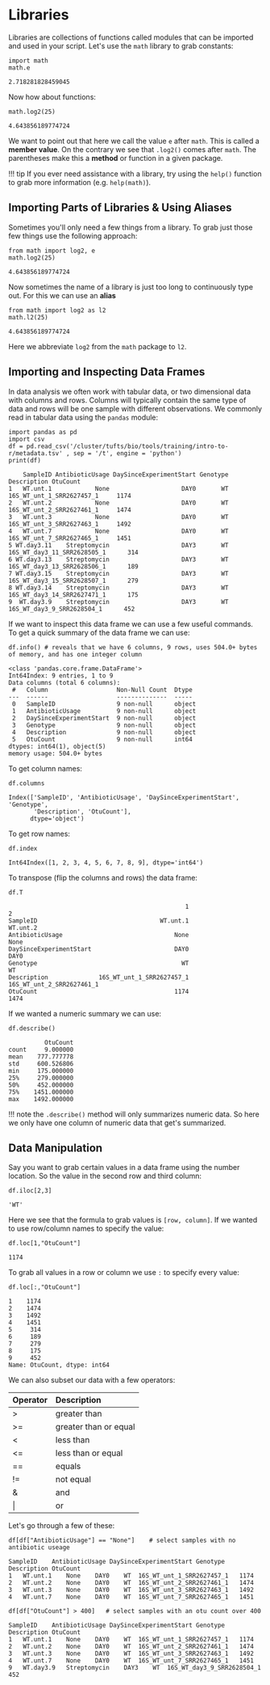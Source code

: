 # Libraries

Libraries are collections of functions called modules that can be imported and used in your script. Let's use the `math` library to grab constants:

```
import math
math.e
```

```
2.718281828459045
```

Now how about functions:

```
math.log2(25)
```

```
4.643856189774724
```
We want to point out that here we call the value `e` after `math`. This is called a **member value**. On the contrary we see that `.log2()` comes after `math`. The parentheses make this a **method** or function in a given package. 

!!! tip
    If you ever need assistance with a library, try using the `help()` function to grab more information (e.g. `help(math)`).
    
## Importing Parts of Libraries & Using Aliases

Sometimes you'll only need a few things from a library. To grab just those few things use the following approach:

```
from math import log2, e
math.log2(25)
```

```
4.643856189774724
```

Now sometimes the name of a library is just too long to continuously type out. For this we can use an **alias**

```
from math import log2 as l2
math.l2(25)
```

```
4.643856189774724
```

Here we abbreviate `log2` from the `math` package to `l2`.

## Importing and Inspecting Data Frames 

In data analysis we often work with tabular data, or two dimensional data with columns and rows. Columns will typically contain the same type of data and rows will be one sample with different observations. We commonly read in tabular data using the `pandas` module:

```
import pandas as pd
import csv
df = pd.read_csv('/cluster/tufts/bio/tools/training/intro-to-r/metadata.tsv' , sep = '/t', engine = 'python')
print(df)
```

```
    SampleID AntibioticUsage DaySinceExperimentStart Genotype                 Description OtuCount
1   WT.unt.1            None                    DAY0       WT   16S_WT_unt_1_SRR2627457_1     1174
2   WT.unt.2            None                    DAY0       WT   16S_WT_unt_2_SRR2627461_1     1474
3   WT.unt.3            None                    DAY0       WT   16S_WT_unt_3_SRR2627463_1     1492
4   WT.unt.7            None                    DAY0       WT   16S_WT_unt_7_SRR2627465_1     1451
5 WT.day3.11    Streptomycin                    DAY3       WT 16S_WT_day3_11_SRR2628505_1      314
6 WT.day3.13    Streptomycin                    DAY3       WT 16S_WT_day3_13_SRR2628506_1      189
7 WT.day3.15    Streptomycin                    DAY3       WT 16S_WT_day3_15_SRR2628507_1      279
8 WT.day3.14    Streptomycin                    DAY3       WT 16S_WT_day3_14_SRR2627471_1      175
9  WT.day3.9    Streptomycin                    DAY3       WT  16S_WT_day3_9_SRR2628504_1      452
```

If we want to inspect this data frame we can use a few useful commands. To get a quick summary of the data frame we can use:

```
df.info() # reveals that we have 6 columns, 9 rows, uses 504.0+ bytes of memory, and has one integer column
```

```
<class 'pandas.core.frame.DataFrame'>
Int64Index: 9 entries, 1 to 9
Data columns (total 6 columns):
 #   Column                   Non-Null Count  Dtype 
---  ------                   --------------  ----- 
 0   SampleID                 9 non-null      object
 1   AntibioticUsage          9 non-null      object
 2   DaySinceExperimentStart  9 non-null      object
 3   Genotype                 9 non-null      object
 4   Description              9 non-null      object
 5   OtuCount                 9 non-null      int64 
dtypes: int64(1), object(5)
memory usage: 504.0+ bytes
```

To get column names:

```
df.columns
```

```
Index(['SampleID', 'AntibioticUsage', 'DaySinceExperimentStart', 'Genotype',
       'Description', 'OtuCount'],
      dtype='object')
```

To get row names:

```
df.index
```

```
Int64Index([1, 2, 3, 4, 5, 6, 7, 8, 9], dtype='int64')
```

To transpose (flip the columns and rows) the data frame:

```
df.T
```

```
                                                 1                          2  
SampleID                                  WT.unt.1                   WT.unt.2   
AntibioticUsage                               None                       None   
DaySinceExperimentStart                       DAY0                       DAY0   
Genotype                                        WT                         WT   
Description              16S_WT_unt_1_SRR2627457_1  16S_WT_unt_2_SRR2627461_1   
OtuCount                                      1174                       1474   
```

If we wanted a numeric summary we can use:

```
df.describe()
```

```
          OtuCount
count     9.000000
mean    777.777778
std     600.526806
min     175.000000
25%     279.000000
50%     452.000000
75%    1451.000000
max    1492.000000
```

!!! note
    the `.describe()` method will only summarizes numeric data. So here we only have one column of numeric data that get's summarized.

## Data Manipulation

Say you want to grab certain values in a data frame using the number location. So the value in the second row and third column:

```
df.iloc[2,3]
```

```
'WT'
```
Here we see that the formula to grab values is `[row, column]`. If we wanted to use row/column names to specify the value:

```
df.loc[1,"OtuCount"]
```

```
1174
```

To grab all values in a row or column we use `:` to specify every value:

```
df.loc[:,"OtuCount"]
```

```
1    1174
2    1474
3    1492
4    1451
5     314
6     189
7     279
8     175
9     452
Name: OtuCount, dtype: int64
```

We can also subset our data with a few operators:

| Operator | Description |
:-------|:-----|
| > | greater than | 
| >= | greater than or equal |
| < | less than |
| <= | less than or equal |
| == | equals | 
| != | not equal |
| & | and |
| \| | or|

Let's go through a few of these:

```
df[df["AntibioticUsage"] == "None"]    # select samples with no antibiotic useage
```

```
SampleID	AntibioticUsage	DaySinceExperimentStart	Genotype	Description	OtuCount
1	WT.unt.1	None	DAY0	WT	16S_WT_unt_1_SRR2627457_1	1174
2	WT.unt.2	None	DAY0	WT	16S_WT_unt_2_SRR2627461_1	1474
3	WT.unt.3	None	DAY0	WT	16S_WT_unt_3_SRR2627463_1	1492
4	WT.unt.7	None	DAY0	WT	16S_WT_unt_7_SRR2627465_1	1451
```

```
df[df["OtuCount"] > 400]   # select samples with an otu count over 400
```

```
SampleID	AntibioticUsage	DaySinceExperimentStart	Genotype	Description	OtuCount
1	WT.unt.1	None	DAY0	WT	16S_WT_unt_1_SRR2627457_1	1174
2	WT.unt.2	None	DAY0	WT	16S_WT_unt_2_SRR2627461_1	1474
3	WT.unt.3	None	DAY0	WT	16S_WT_unt_3_SRR2627463_1	1492
4	WT.unt.7	None	DAY0	WT	16S_WT_unt_7_SRR2627465_1	1451
9	WT.day3.9	Streptomycin	DAY3	WT	16S_WT_day3_9_SRR2628504_1	452
```
